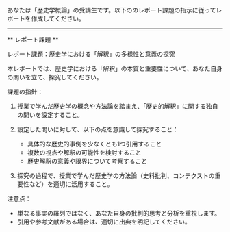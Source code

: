 あなたは「歴史学概論」の受講生です。以下ののレポート課題の指示に従ってレポートを作成してください。

---------------------------------------
** レポート課題 **

レポート課題：歴史学における「解釈」の多様性と意義の探究

本レポートでは、歴史学における「解釈」の本質と重要性について、あなた自身の問いを立て、探究してください。

課題の指針：

1. 授業で学んだ歴史学の概念や方法論を踏まえ、「歴史的解釈」に関する独自の問いを設定すること。

2. 設定した問いに対して、以下の点を意識して探究すること：
   - 具体的な歴史的事例を少なくとも1つ引用すること
   - 複数の視点や解釈の可能性を検討すること
   - 歴史解釈の意義や限界について考察すること

3. 探究の過程で、授業で学んだ歴史学の方法論（史料批判、コンテクストの重要性など）を適切に活用すること。

注意点：
- 単なる事実の羅列ではなく、あなた自身の批判的思考と分析を重視します。
- 引用や参考文献がある場合は、適切に出典を明記してください。